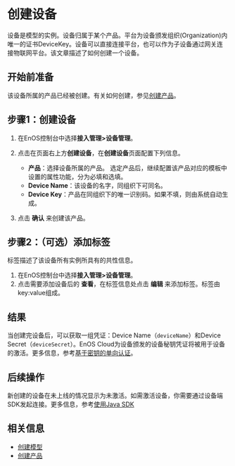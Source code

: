 # 创建设备

设备是模型的实例。设备归属于某个产品。平台为设备颁发组织(Organization)内唯一的证书DeviceKey。设备可以直接连接平台，也可以作为子设备通过网关连接物联网平台。该文章描述了如何创建一个设备。

## 开始前准备

该设备所属的产品已经被创建。有关如何创建，参见[创建产品](creating_product)。

## 步骤1：创建设备

1. 在EnOS控制台中选择**接入管理>设备管理**。
2. 点击在页面右上方**创建设备**，在**创建设备**页面配置下列信息。
   - **产品**：选择设备所属的产品。
    选定产品后，继续配置该产品对应的模板中设置的属性功能，分为必填和选填。
   - **Device Name**：该设备的名字，同组织下可同名。
   - **Device Key**：产品在同组织下的唯一识别码。如果不填，则由系统自动生成。

3. 点击 **确认** 来创建该产品。

## 步骤2：（可选）添加标签

标签描述了该设备所有实例所具有的共性信息。

1. 在EnOS控制台中选择**接入管理>设备管理**。
2. 点击需要添加设备后的 **查看**，在标签信息处点击 **编辑** 来添加标签。标签由key:value组成。


## 结果

当创建完设备后，可以获取一组凭证：Device Name（`deviceName`）和Device Secret（`deviceSecret`）。EnOS Cloud为设备颁发的设备秘钥凭证将被用于设备的激活。更多信息，参考[基于密钥的单向认证](../secretbased_authentication)。

## 后续操作

新创建的设备在未上线的情况显示为未激活。如需激活设备，你需要通过设备端SDK发起连接。更多信息，参考[使用Java SDK](device/using_java_sdk.md)

## 相关信息

- [创建模型](creating_model)
- [创建产品](creating_product)
